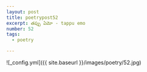```yaml
---
layout: post
title: poetrypost52
excerpt: తప్పు ఏమో - tappu emo
number: 52
tags:
  - poetry

---
```




![_config.yml]({{ site.baseurl }}/images/poetry/52.jpg)

